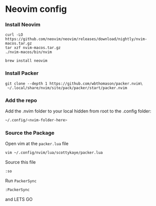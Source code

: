 # Neovim config

### Install Neovim

```shell
curl -LO https://github.com/neovim/neovim/releases/download/nightly/nvim-macos.tar.gz
tar xzf nvim-macos.tar.gz
./nvim-macos/bin/nvim
```

```shell
brew install neovim
```

### Install Packer

```shell
git clone --depth 1 https://github.com/wbthomason/packer.nvim\
 ~/.local/share/nvim/site/pack/packer/start/packer.nvim
```

### Add the repo

Add the .nvim folder to your local hidden from root to the .config folder:

```sh
~/.config/<nvim-folder-here>
```

### Source the Package

Open vim at the `packer.lua` file

```sh
vim ~/.config/nvim/lua/scottykaye/packer.lua
```

Source this file

```sh
:so
```

Run `PackerSync`

```sh
:PackerSync
```

and LETS GO
